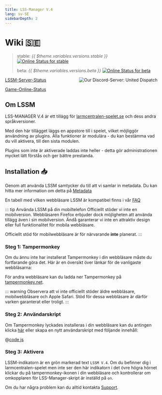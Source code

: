 ```yaml
---
title: LSS-Manager V.4
lang: sv-SE
sidebarDepth: 2
---
```


# Wiki 🇸🇪 <Badge :text="'v' + $theme.variables.versions.short"/>

> stable: *{{ $theme.variables.versions.stable }}* [![Online Status for stable](https://status.lss-manager.de/api/badge/71/status?style=flat&upLabel=online&downLabel=offline)][lssm.status]
> 
> beta: *{{ $theme.variables.versions.beta }}* [![Online Status for beta](https://status.lss-manager.de/api/badge/72/status?style=flat&upLabel=online&downLabel=offline)][lssm.status]

<discord style="float: right;"><img src="https://discord.com/api/guilds/254167535446917120/embed.png?style=banner1" alt="Our Discord-Server: United Dispatch" data-prevent-zooming></discord>

[LSSM-Server-Status][lssm.status]

[Game-Online-Status](https://status.lss-manager.de/status/missionchief)

<!-- Do NOT edit anything above this line! Any edits will be removed as content is auto generated! -->

## Om LSSM

LSS-MANAGER V.4 är ett tillägg för [larmcentralen-spelet.se][games.self] och dess andra språkversioner.

Med den här tillägget läggs en appstore till i spelet, vilket möjliggör användning av plugins. Alla funktioner är modulära - du kan bestämma vad du vill aktivera, till den sista modulen.

Plugins som inte är aktiverade laddas inte heller - detta gör administrationen mycket lätt förstås och ger bättre prestanda.


## Installation 📥
Genom att använda LSSM samtycker du till att vi samlar in metadata. Du kan hitta mer information om detta på [Metadata][docs.metadata]

En tabell med vilken webbläsare LSSM är kompatibel finns i vår [FAQ][docs.faq]

::: tip Använda LSSM på din mobiltelefon
Officiellt stöder vi inte en mobilversion. Webbläsaren Firefox erbjuder dock möjligheten att använda tillägg även i sin mobilversion. Ändå garanterar vi inte en attraktiv design eller full funktionalitet för mobila webbläsare.

Officiellt stöd för mobilwebbläsare är för närvarande **inte** planerat.
:::

### Steg 1: Tampermonkey
Om du ännu inte har installerat Tampermonkey i din webbläsare måste du fortfarande göra det. Här är en översikt över länkar för de vanligaste webbläsarna:

<tampermonkey-download-table/>

För andra webbläsare kan du ladda ner Tampermonkey på [tampermonkey.net][tampermonkey].

::: warning
Observera att vi inte officiellt stöder äldre webbläsare, mobilwebbläsare och Apple Safari. Stöd för dessa webbläsare är därför varken garanterat eller troligt.
:::

### Steg 2: Användarskript
Om Tampermonkey lyckades installeras i din webbläsare kan du antingen klicka [här][lssm.userscript] eller skapa en nytt användarskript med följande innehåll:

@[code js](@userscript)

### Steg 3: Aktivera
LSSM-indikatorn är en grön markerad text `LSSM V.4`.
Om du befinner dig i larmcentralen-spelet men inte ser den här indikatorn i det övre högra hörnet klickar du på tampermonkey-ikonen i din webbläsare och kontrollerar om omkopplaren för LSS-Manager-skript är inställd på `on`.

Om du har några problem kan du alltid kontakta [Support][docs.support].

<!-- ==START_FOOTER== Do NOT edit anything below this line! Any edits will be removed as content is auto generated! -->
[lssm.status]: https://status.lss-manager.de/
[lssm.discord]: https://discord.gg/RcTNjpB
[lssm.userscript]: https://v4.lss-manager.de/lssm-v4.user.js
[lssm.donations]: https://donate.lss-manager.de/
[docs]: https://docs.lss-manager.de/
[docs.apps]: /sv_SE/apps/
[docs.appstore]: /sv_SE/appstore/
[docs.bugs]: /sv_SE/bugs/
[docs.error_report]: /sv_SE/error_report/
[docs.faq]: /sv_SE/faq/
[docs.metadata]: /sv_SE/metadata/
[docs.other]: /sv_SE/other/
[docs.settings]: /sv_SE/settings/
[docs.suggestions]: /sv_SE/suggestions/
[docs.support]: /sv_SE/support/
[games.self]: https://larmcentralen-spelet.se
[tampermonkey]: https://tampermonkey.net/
